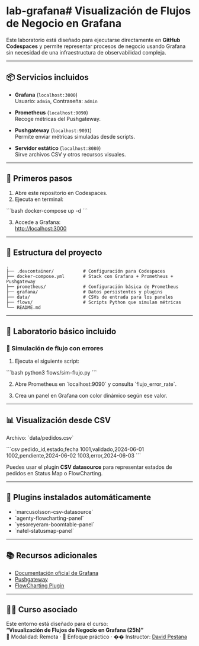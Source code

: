 # lab-grafana# Visualización de Flujos de Negocio en Grafana

Este laboratorio está diseñado para ejecutarse directamente en **GitHub Codespaces** y permite representar procesos de negocio usando Grafana sin necesidad de una infraestructura de observabilidad compleja.

---

## 📦 Servicios incluidos

- **Grafana** (`localhost:3000`)  
  Usuario: `admin`, Contraseña: `admin`

- **Prometheus** (`localhost:9090`)  
  Recoge métricas del Pushgateway.

- **Pushgateway** (`localhost:9091`)  
  Permite enviar métricas simuladas desde scripts.

- **Servidor estático** (`localhost:8080`)  
  Sirve archivos CSV y otros recursos visuales.

---

## 🚀 Primeros pasos

1. Abre este repositorio en Codespaces.
2. Ejecuta en terminal:

\`\`\`bash
docker-compose up -d
\`\`\`

3. Accede a Grafana:  
   [http://localhost:3000](http://localhost:3000)

---

## 📂 Estructura del proyecto

```
.
├── .devcontainer/           # Configuración para Codespaces
├── docker-compose.yml       # Stack con Grafana + Prometheus + Pushgateway
├── prometheus/              # Configuración básica de Prometheus
├── grafana/                 # Datos persistentes y plugins
├── data/                    # CSVs de entrada para los paneles
├── flows/                   # Scripts Python que simulan métricas
└── README.md
```

---

## 🧪 Laboratorio básico incluido

### 🔸 Simulación de flujo con errores

1. Ejecuta el siguiente script:

\`\`\`bash
python3 flows/sim-flujo.py
\`\`\`

2. Abre Prometheus en \`localhost:9090\` y consulta \`flujo_error_rate\`.

3. Crea un panel en Grafana con color dinámico según ese valor.

---

## 📊 Visualización desde CSV

Archivo: \`data/pedidos.csv\`

\`\`\`csv
pedido_id,estado,fecha
1001,validado,2024-06-01
1002,pendiente,2024-06-02
1003,error,2024-06-03
\`\`\`

Puedes usar el plugin **CSV datasource** para representar estados de pedidos en Status Map o FlowCharting.

---

## 🔌 Plugins instalados automáticamente

- \`marcusolsson-csv-datasource\`
- \`agenty-flowcharting-panel\`
- \`yesoreyeram-boomtable-panel\`
- \`natel-statusmap-panel\`

---

## 📚 Recursos adicionales

- [Documentación oficial de Grafana](https://grafana.com/docs/)
- [Pushgateway](https://prometheus.io/docs/practices/pushing/)
- [FlowCharting Plugin](https://github.com/algenty/grafana-flowcharting)

---

## 🧑‍🏫 Curso asociado

Este entorno está diseñado para el curso:  
**“Visualización de Flujos de Negocio en Grafana (25h)”**  
📍 Modalidad: Remota · 🔧 Enfoque práctico · �� Instructor: [David Pestana](https://github.com/davidpestana)
